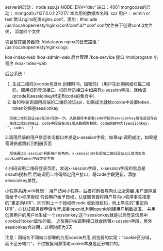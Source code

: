 server的启动：
node app.js NODE_ENV='dev' 端口：4001
mongoose的启动： mongodb://127.0.0.1:27017/
本次用的数据库名叫: xcx
用户： admin  or test
默认nginx配置nginx.conf，添加：#include /usr/local/openresty/nginx/conf/conf.d/*.conf
conf文件夹下创建conf.d文件夹，
添加四个文件


项目放在服务器的: /data/apps
nginx的日志路径： /usr/local/openresty/nginx/logs

koa-index-web
	/koa-admin-web 后台管理
	/koa-service  接口 
	/miniprogram  小程序
  /koa-index-web


后台系统：
1. 生成二维码[qrcode包含id,创建时间，加密码]
（用户在此期间或扫描二维码，调用扫码登录接口，扫码登录接口中如果有x-session字段，就给该qrcode和sessionkey绑定到code的集合中）
2. 每10秒轮询调用后端的二维码验证api，如果成功就给cookie中设置token，token的值是sessionkey
```
  后端二维码验证api每10s轮询一次，从数据库中查看code字段的seesionkey属性是否存在
  生成二维码的接口，code字段会在30s后从数据库移除，code的结构为{sessionkey: '', code: ''}
```
3.调用后端的用户信息查询接口并发送x-session字段。如果api调用成功，如果是管理员就跳转到相册页面
```
  后端通过x-session判断用户的角色，x-session只有后端二维码验证api成功生成cookie的token字段才能生效
```
4.扫码调用二维码登录页面，发送x-session字段，x-session字段的信息是onauth授权后
后端调用二维码绑定用户接口，将code字段更新，添加sessionkey属性。

小程序系统outh机制：
  用户访问小程序，后者将前者导向认证服务器
  用户选择是否给予小程序授权
  假设用户给予授权，认证服务器将用户导向小程序事先指定的"重定向URI"，同时附上一个授权码code
  收到授权码，附上早先的"重定向URI"，向认证服务器申请令牌,拿到openid,利用openid创建用户到数据库，
  并用创建用户的用户id生成一个sessionkey.这个sessionkey就是以后登录信息中cookie的token属性的值，
  之后客户端调用接口就会携带x-session字段，另外sessionkey会过期，过期时间为3天

注意：同域名不同端口部署的应用cookie共用,浏览器的实现：“cookie区分域，而不区分端口”，不过根据同源策略cookie本身是区分端口的。
